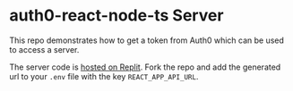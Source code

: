 # auth0-react-node-ts Server

This repo demonstrates how to get a token from Auth0 which can be used to access a server.

The server code is [hosted on Replit](https://replit.com/@DomVinyard/checkauth#index.js). Fork the repo and add the generated url to your `.env` file with the key `REACT_APP_API_URL`.

